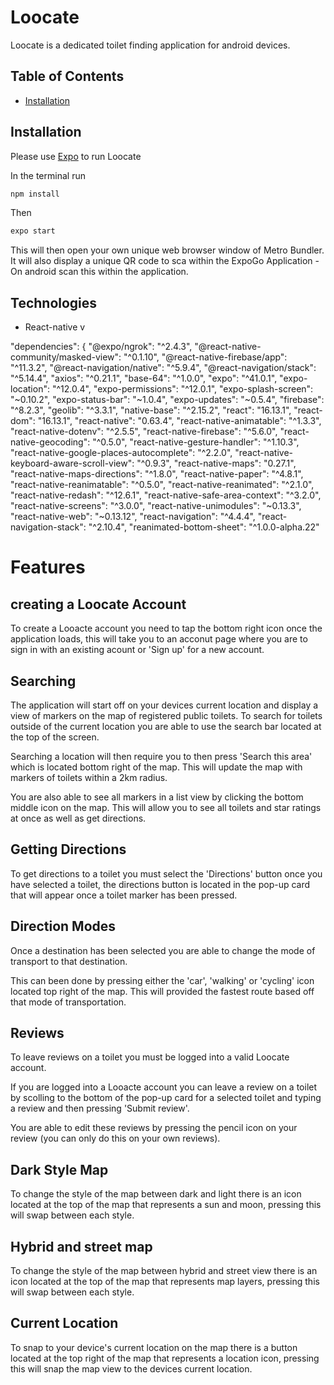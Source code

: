 # Loocate

Loocate is a dedicated toilet finding application for android devices.

## Table of Contents

- [Installation](#installation)

## Installation

Please use [Expo](https://play.google.com/store/apps/details?id=host.exp.exponent&hl=en_NZ&gl=US) to run Loocate

In the terminal run

```bash
npm install
```

Then

```bash
expo start
```

This will then open your own unique web browser window of Metro Bundler.
It will also display a unique QR code to sca within the ExpoGo Application - On android scan this within the application.

## Technologies

- React-native v

"dependencies": {
"@expo/ngrok": "^2.4.3",
"@react-native-community/masked-view": "^0.1.10",
"@react-native-firebase/app": "^11.3.2",
"@react-navigation/native": "^5.9.4",
"@react-navigation/stack": "^5.14.4",
"axios": "^0.21.1",
"base-64": "^1.0.0",
"expo": "^41.0.1",
"expo-location": "^12.0.4",
"expo-permissions": "^12.0.1",
"expo-splash-screen": "~0.10.2",
"expo-status-bar": "~1.0.4",
"expo-updates": "~0.5.4",
"firebase": "^8.2.3",
"geolib": "^3.3.1",
"native-base": "^2.15.2",
"react": "16.13.1",
"react-dom": "16.13.1",
"react-native": "0.63.4",
"react-native-animatable": "^1.3.3",
"react-native-dotenv": "^2.5.5",
"react-native-firebase": "^5.6.0",
"react-native-geocoding": "^0.5.0",
"react-native-gesture-handler": "^1.10.3",
"react-native-google-places-autocomplete": "^2.2.0",
"react-native-keyboard-aware-scroll-view": "^0.9.3",
"react-native-maps": "0.27.1",
"react-native-maps-directions": "^1.8.0",
"react-native-paper": "^4.8.1",
"react-native-reanimatable": "^0.5.0",
"react-native-reanimated": "^2.1.0",
"react-native-redash": "^12.6.1",
"react-native-safe-area-context": "^3.2.0",
"react-native-screens": "^3.0.0",
"react-native-unimodules": "~0.13.3",
"react-native-web": "~0.13.12",
"react-navigation": "^4.4.4",
"react-navigation-stack": "^2.10.4",
"reanimated-bottom-sheet": "^1.0.0-alpha.22"

# Features

## creating a Loocate Account

To create a Looacte account you need to tap the bottom right icon once the application loads, this will take you to an acconut page where you are to sign in with an existing acount or 'Sign up' for a new account.

## Searching

The application will start off on your devices current location and display a view of markers on the map of registered public toilets.
To search for toilets outside of the current location you are able to use the search bar located at the top of the screen.

Searching a location will then require you to then press 'Search this area' which is located bottom right of the map. This will update the map with markers of toilets within a 2km radius.

You are also able to see all markers in a list view by clicking the bottom middle icon on the map. This will allow you to see all toilets and star ratings at once as well as get directions.

## Getting Directions

To get directions to a toilet you must select the 'Directions' button once you have selected a toilet, the directions button is located in the pop-up card that will appear once a toilet marker has been pressed.

## Direction Modes

Once a destination has been selected you are able to change the mode of transport to that destination.

This can been done by pressing either the 'car', 'walking' or 'cycling' icon located top right of the map. This will provided the fastest route based off that mode of transportation.

## Reviews

To leave reviews on a toilet you must be logged into a valid Loocate account.

If you are logged into a Looacte account you can leave a review on a toilet by scolling to the bottom of the pop-up card for a selected toilet and typing a review and then pressing 'Submit review'.

You are able to edit these reviews by pressing the pencil icon on your review (you can only do this on your own reviews).

## Dark Style Map

To change the style of the map between dark and light there is an icon located at the top of the map that represents a sun and moon, pressing this will swap between each style.

## Hybrid and street map

To change the style of the map between hybrid and street view there is an icon located at the top of the map that represents map layers, pressing this will swap between each style.

## Current Location

To snap to your device's current location on the map there is a button located at the top right of the map that represents a location icon, pressing this will snap the map view to the devices current location.
